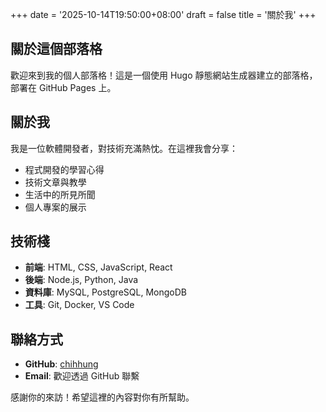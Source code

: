 +++
date = '2025-10-14T19:50:00+08:00'
draft = false
title = '關於我'
+++

## 關於這個部落格

歡迎來到我的個人部落格！這是一個使用 Hugo 靜態網站生成器建立的部落格，部署在 GitHub Pages 上。

## 關於我

我是一位軟體開發者，對技術充滿熱忱。在這裡我會分享：

- 程式開發的學習心得
- 技術文章與教學
- 生活中的所見所聞
- 個人專案的展示

## 技術棧

- **前端**: HTML, CSS, JavaScript, React
- **後端**: Node.js, Python, Java
- **資料庫**: MySQL, PostgreSQL, MongoDB
- **工具**: Git, Docker, VS Code

## 聯絡方式

- **GitHub**: [chihhung](https://github.com/chihhung)
- **Email**: 歡迎透過 GitHub 聯繫

感謝你的來訪！希望這裡的內容對你有所幫助。